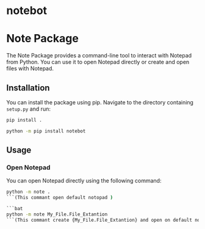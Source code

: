 # notebot
# Note Package

The Note Package provides a command-line tool to interact with Notepad from Python. You can use it to open Notepad directly or create and open files with Notepad.

## Installation

You can install the package using pip. Navigate to the directory containing `setup.py` and run:

```bash
pip install .
```

```bat
python -m pip install notebot
```
## Usage
### Open Notepad
You can open Notepad directly using the following command:
```bat
python -m note .
```(This commant open default notopad )

```bat
python -m note My_File.File_Extantion
```(This commant create {My_File.File_Extantion} and open on default notepad)
